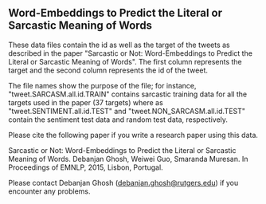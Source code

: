 Word-Embeddings to Predict the Literal or Sarcastic Meaning of Words
----------------------------------------------

These data files contain the id as well as the target of the tweets as described in the paper
"Sarcastic or Not: Word-Embeddings to Predict the Literal or Sarcastic Meaning of Words". The first column
represents the target and the second column represents the id of the tweet.

The file names show the purpose of the file; for instance, "tweet.SARCASM.all.id.TRAIN" contains 
sarcastic training data for all the targets used in the paper (37 targets) where as "tweet.SENTIMENT.all.id.TEST" 
and "tweet.NON_SARCASM.all.id.TEST" contain the sentiment test data and random test data, respectively.

Please cite the following paper if you write a research paper using this data.

Sarcastic or Not: Word-Embeddings to Predict the Literal or Sarcastic Meaning of Words. Debanjan Ghosh, Weiwei Guo, Smaranda Muresan. In Proceedings of EMNLP, 2015, Lisbon, Portugal.

Please contact Debanjan Ghosh (debanjan.ghosh@rutgers.edu) if you encounter any problems.
